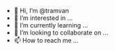 - 👋 Hi, I’m @tramvan
- 👀 I’m interested in ...
- 🌱 I’m currently learning ...
- 💞️ I’m looking to collaborate on ...
- 📫 How to reach me ...

<!---
tramvan/tramvan is a ✨ special ✨ repository because its `README.md` (this file) appears on your GitHub profile.
You can click the Preview link to take a look at your changes.
--->
